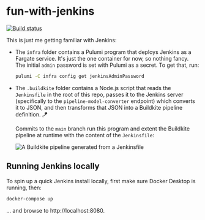# fun-with-jenkins

[![Build status](https://badge.buildkite.com/41540f18af5fa6a63abe00a854bfe22f7a1a0131210f7c08a4.svg)](https://buildkite.com/cnunciato/fun-with-jenkins)

This is just me getting familiar with Jenkins:

* The `infra` folder contains a Pulumi program that deploys Jenkins as a Fargate service. It's just the one container for now, so nothing fancy. The initial `admin` password is set with Pulumi as a secret. To get that, run:

    ```bash
    pulumi -C infra config get jenkinsAdminPassword
    ```

* The `.buildkite` folder contains a Node.js script that reads the `Jenkinsfile` in the root of this repo, passes it to the Jenkins server (specifically to the `pipeline-model-converter` endpoint) which converts it to JSON, and then transforms that JSON into a Buildkite pipeline definition. :kite: 

    Commits to the `main` branch run this program and extent the Buildkite pipeline at runtime with the content of the `Jenkinsfile`:

    ![A Buildkite pipeline generated from a Jenkinsfile](https://github.com/user-attachments/assets/758e44c0-e506-44d7-9afb-224efcfa5745)

## Running Jenkins locally

To spin up a quick Jenkins install locally, first make sure Docker Desktop is running, then:

```bash
docker-compose up
```

... and browse to http://localhost:8080.
